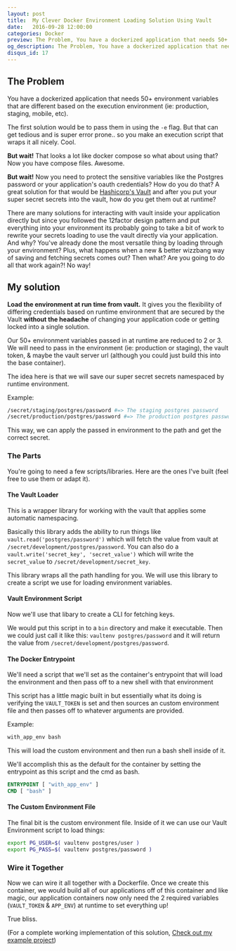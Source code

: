 ```yaml
---
layout: post
title:  My Clever Docker Environment Loading Solution Using Vault
date:   2016-09-28 12:00:00
categories: Docker
preview: The Problem, You have a dockerized application that needs 50+ environment variables that are different based on the execution environment. Let me explain how I made this completely painless with some clever design and hashicorp's vault
og_description: The Problem, You have a dockerized application that needs 50+ environment variables that are different based on the execution environment. Let me explain how I made this completely painless with some clever design and hashicorp's vault.
disqus_id: 17
---
```


## The Problem

You have a dockerized application that needs 50+ environment variables that are different based on the execution environment (ie: production, staging, mobile, etc).

The first solution would be to pass them in using the `-e` flag. But that can get tedious and is super error prone.. so you make an execution script that wraps it all nicely. Cool.

**But wait!** That looks a lot like docker compose so what about using that? Now you have compose files. Awesome.

**But wait!** Now you need to protect the sensitive variables like the Postgres password or your application's oauth credentials? How do you do that? A great solution for that would be [Hashicorp's Vault](https://www.vaultproject.io/) and after you put your super secret secrets into the vault, how do you get them out at runtime?

There are many solutions for interacting with vault inside your application directly but since you followed the 12factor design pattern and put everything into your environment its probably going to take a bit of work to rewrite your secrets loading to use the vault directly via your application. And why? You've already done the most versatile thing by loading through your environment? Plus, what happens when a new & better wizzbang way of saving and fetching secrets comes out? Then what? Are you going to do all that work again?! No way!

## My solution

**Load the environment at run time from vault.** It gives you the flexibility of differing credentials based on runtime environment that are secured by the Vault **without the headache** of changing your application code or getting locked into a single solution.

Our 50+ environment variables passed in at runtime are reduced to 2 or 3. We will need to pass in the environment (ie: production or staging), the vault token, & maybe the vault server url (although you could just build this into the base container).

The idea here is that we will save our super secret secrets namespaced by runtime environment.

Example:

~~~ bash
/secret/staging/postgres/password #=> The staging postgres password
/secret/production/postgres/password #=> The production postgres password
~~~

This way, we can apply the passed in environment to the path and get the correct secret.

### The Parts

You're going to need a few scripts/libraries. Here are the ones I've built (feel free to use them or adapt it).

#### The Vault Loader

This is a wrapper library for working with the vault that applies some automatic namespacing.

<script src="https://gist.github.com/parabuzzle/2fce63fb4879fd19d01fa77061751707.js"></script>

Basically this library adds the ability to run things like `vault.read('postgres/password')` which will fetch the value from vault at `/secret/development/postgres/password`. You can also do a `vault.write('secret_key', 'secret_value')` which will write the `secret_value` to `/secret/development/secret_key`.

This library wraps all the path handling for you. We will use this library to create a script we use for loading environment variables.


#### Vault Environment Script

Now we'll use that libary to create a CLI for fetching keys.

<script src="https://gist.github.com/parabuzzle/fbfdc7dd1221a602195f7d7ce0589ad7.js"></script>

We would put this script in to a `bin` directory and make it executable. Then we could just call it like this: `vaultenv postgres/password` and it will return the value from `/secret/development/postgres/password`.

#### The Docker Entrypoint

We'll need a script that we'll set as the container's entrypoint that will load the environment and then pass off to a new shell with that environment

<script src="https://gist.github.com/parabuzzle/e525dc564d7fc8bf83d189ae919ae56b.js"></script>

This script has a little magic built in but essentially what its doing is verifying the `VAULT_TOKEN` is set and then sources an custom environment file and then passes off to whatever arguments are provided.

Example:

~~~ bash
with_app_env bash
~~~

This will load the custom environment and then run a bash shell inside of it.

We'll accomplish this as the default for the container by setting the entrypoint as this script and the cmd as bash.

~~~ Dockerfile
ENTRYPOINT [ "with_app_env" ]
CMD [ "bash" ]
~~~

#### The Custom Environment File

The final bit is the custom environment file. Inside of it we can use our Vault Environment script to load things:

~~~ bash
export PG_USER=$( vaultenv postgres/user )
export PG_PASS=$( vaultenv postgres/password )
~~~


### Wire it Together

Now we can wire it all together with a Dockerfile. Once we create this container, we would build all of our applications off of this container and like magic, our application containers now only need the 2 required variables (`VAULT_TOKEN` & `APP_ENV`) at runtime to set everything up!

<script src="https://gist.github.com/parabuzzle/1b880d9b4543d7a2308ea1471574f928.js"></script>

True bliss.

(For a complete working implementation of this solution, [Check out my example project](https://github.com/parabuzzle/docker_vault_autoloader))
